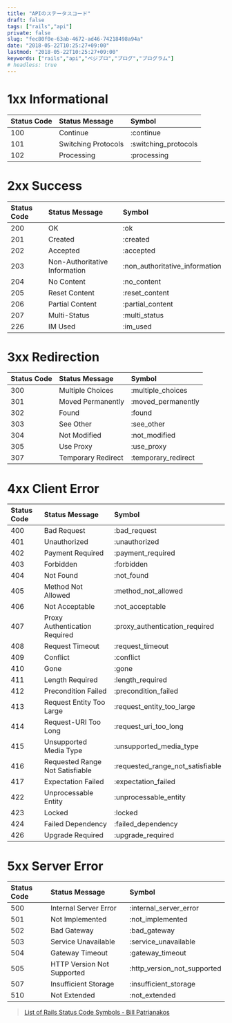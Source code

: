 ```yaml
---
title: "APIのステータスコード"
draft: false
tags: ["rails","api"]
private: false
slug: "fec80f0e-63ab-4672-ad46-74218498a94a"
date: "2018-05-22T10:25:27+09:00"
lastmod: "2018-05-22T10:25:27+09:00"
keywords: ["rails","api","ベジプロ","プログ","プログラム"]
# headless: true
---
```


# 1xx Informational
|Status Code|Status Message|Symbol|
|:--|:--|:--|
|100|Continue |:continue|
|101|Switching Protocols|:switching_protocols|
|102|Processing |:processing|

# 2xx Success
|Status Code|Status Message|Symbol|
|:--|:--|:--|
|200|OK |:ok|
|201|Created|:created|
|202|Accepted |:accepted|
|203|Non-Authoritative Information|:non_authoritative_information|
|204|No Content |:no_content|
|205|Reset Content|:reset_content|
|206|Partial Content|:partial_content|
|207|Multi-Status |:multi_status|
|226|IM Used|:im_used|

# 3xx Redirection
|Status Code|Status Message|Symbol|
|:--|:--|:--|
|300|Multiple Choices |:multiple_choices|
|301|Moved Permanently|:moved_permanently|
|302|Found|:found|
|303|See Other|:see_other|
|304|Not Modified |:not_modified|
|305|Use Proxy|:use_proxy|
|307|Temporary Redirect |:temporary_redirect|

# 4xx Client Error
|Status Code|Status Message|Symbol|
|:--|:--|:--|
|400|Bad Request|:bad_request|
|401|Unauthorized |:unauthorized|
|402|Payment Required |:payment_required|
|403|Forbidden|:forbidden|
|404|Not Found|:not_found|
|405|Method Not Allowed |:method_not_allowed|
|406|Not Acceptable |:not_acceptable|
|407|Proxy Authentication Required|:proxy_authentication_required|
|408|Request Timeout|:request_timeout|
|409|Conflict |:conflict|
|410|Gone |:gone|
|411|Length Required|:length_required|
|412|Precondition Failed|:precondition_failed|
|413|Request Entity Too Large |:request_entity_too_large|
|414|Request-URI Too Long |:request_uri_too_long|
|415|Unsupported Media Type |:unsupported_media_type|
|416|Requested Range Not Satisfiable|:requested_range_not_satisfiable|
|417|Expectation Failed |:expectation_failed|
|422|Unprocessable Entity |:unprocessable_entity|
|423|Locked |:locked|
|424|Failed Dependency|:failed_dependency|
|426|Upgrade Required |:upgrade_required|

# 5xx Server Error
|Status Code|Status Message|Symbol|
|:--|:--|:--|
|500|Internal Server Error|:internal_server_error|
|501|Not Implemented|:not_implemented|
|502|Bad Gateway|:bad_gateway|
|503|Service Unavailable|:service_unavailable|
|504|Gateway Timeout|:gateway_timeout|
|505|HTTP Version Not Supported |:http_version_not_supported|
|507|Insufficient Storage |:insufficient_storage|
|510|Not Extended |:not_extended|

> [List of Rails Status Code Symbols - Bill Patrianakos](http://billpatrianakos.me/blog/2013/10/13/list-of-rails-status-code-symbols/)
